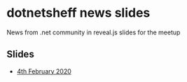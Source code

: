 # dotnetsheff news slides

News from .net community in reveal.js slides for the meetup

## Slides

- [4th February 2020](2020-02-04)
